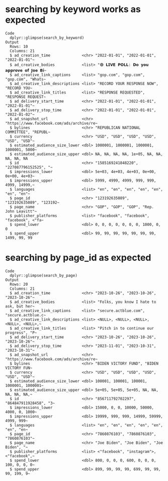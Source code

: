 # searching by keyword works as expected

    Code
      dplyr::glimpse(search_by_keyword)
    Output
      Rows: 10
      Columns: 21
      $ ad_creation_time              <chr> "2022-01-01", "2022-01-01", "2022-01-01"~
      $ ad_creative_bodies            <list> "🟢 𝗟𝗜𝗩𝗘 𝗣𝗢𝗟𝗟: 𝗗𝗼 𝘆𝗼𝘂 𝗮𝗽𝗽𝗿𝗼𝘃𝗲 𝗼𝗳 𝗝𝗼𝗲 𝗕𝗶~
      $ ad_creative_link_captions     <list> "gop.com", "gop.com", "gop.com", "Whats~
      $ ad_creative_link_descriptions <list> "RECORD YOUR RESPONSE NOW", "RECORD YOU~
      $ ad_creative_link_titles       <list> "RESPONSE REQUESTED", "RESPONSE REQUEST~
      $ ad_delivery_start_time        <chr> "2022-01-01", "2022-01-01", "2022-01-01"~
      $ ad_delivery_stop_time         <chr> "2022-01-01", "2022-01-01", "2022-01-02"~
      $ ad_snapshot_url               <chr> "https://www.facebook.com/ads/archive/re~
      $ bylines                       <chr> "REPUBLICAN NATIONAL COMMITTEE", "REPUBL~
      $ currency                      <chr> "USD", "USD", "USD", "USD", "USD", "USD"~
      $ estimated_audience_size_lower <dbl> 1000001, 1000001, 1000001, 1000001, 5000~
      $ estimated_audience_size_upper <dbl> NA, NA, NA, NA, 1e+05, NA, NA, NA, NA, NA
      $ id                            <chr> "1585169241848220", "227087796152525", "~
      $ impressions_lower             <dbl> 5e+03, 4e+03, 4e+03, 0e+00, 0e+00, 4e+03~
      $ impressions_upper             <dbl> 5999, 4999, 4999, 999, 999, 4999, 14999,~
      $ languages                     <list> "en", "en", "en", "en", "en", "en", "en"~
      $ page_id                       <chr> "123192635089", "123192635089", "123192~
      $ page_name                     <chr> "GOP", "GOP", "GOP", "Rep. John Leavitt"~
      $ publisher_platforms           <list> "facebook", "facebook", "facebook", <"fa~
      $ spend_lower                   <dbl> 0, 0, 0, 0, 0, 0, 0, 1000, 0, 0
      $ spend_upper                   <dbl> 99, 99, 99, 99, 99, 99, 99, 1499, 99, 99

# searching by page_id as expected

    Code
      dplyr::glimpse(search_by_page)
    Output
      Rows: 20
      Columns: 21
      $ ad_creation_time              <chr> "2023-10-26", "2023-10-26", "2023-10-26"~
      $ ad_creative_bodies            <list> "Folks, you know I hate to ask, but her~
      $ ad_creative_link_captions     <list> "secure.actblue.com", "secure.actblue.c~
      $ ad_creative_link_descriptions <list> <NULL>, <NULL>, <NULL>, <NULL>, <NULL>,~
      $ ad_creative_link_titles       <list> "Pitch in to continue our progress", "P~
      $ ad_delivery_start_time        <chr> "2023-10-26", "2023-10-26", "2023-10-26"~
      $ ad_delivery_stop_time         <chr> "2023-11-01", "2023-10-31", "2023-10-31"~
      $ ad_snapshot_url               <chr> "https://www.facebook.com/ads/archive/re~
      $ bylines                       <chr> "BIDEN VICTORY FUND", "BIDEN VICTORY FUN~
      $ currency                      <chr> "USD", "USD", "USD", "USD", "USD", "USD"~
      $ estimated_audience_size_lower <dbl> 100001, 100001, 100001, 1000001, 1000001~
      $ estimated_audience_size_upper <dbl> 5e+05, 5e+05, 5e+05, NA, NA, NA, NA, NA,~
      $ id                            <chr> "856711792702297", "864847911928458", "3~
      $ impressions_lower             <dbl> 15000, 0, 0, 10000, 50000, 4000, 0, 1000~
      $ impressions_upper             <dbl> 19999, 999, 999, 14999, 59999, 4999, 999~
      $ languages                     <list> "en", "en", "en", "en", "en", "en", "en~
      $ page_id                       <chr> "7860876103", "7860876103", "7860876103"~
      $ page_name                     <chr> "Joe Biden", "Joe Biden", "Joe Biden", "~
      $ publisher_platforms           <list> <"facebook", "instagram">, <"facebook",~
      $ spend_lower                   <dbl> 800, 0, 0, 0, 600, 0, 0, 0, 100, 0, 0, 0~
      $ spend_upper                   <dbl> 899, 99, 99, 99, 699, 99, 99, 99, 199, 9~

